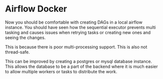 # Airflow Docker

Now you should be comfortable with creating DAGs in a local airflow instance. You should have seen how the sequential executor prevents multi tasking and causes issues when retrying tasks or creating new ones and seeing the changes. 

This is because there is poor multi-processing support. This is also not thread-safe.

This can be improved by creating a postgres or mysql database instance. This allows the database to be a part of the backend where it is much easier to allow multiple workers or tasks to distribute the work.
